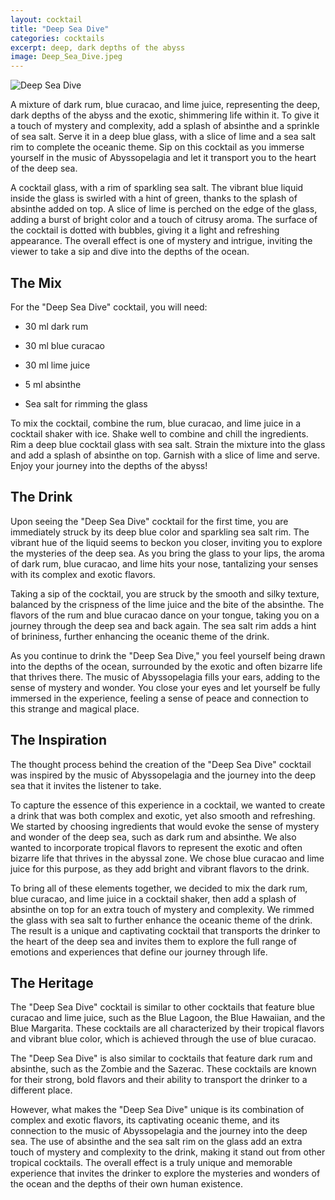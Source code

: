 ```yaml
---
layout: cocktail
title: "Deep Sea Dive"
categories: cocktails
excerpt: deep, dark depths of the abyss
image: Deep_Sea_Dive.jpeg
---
```


![Deep Sea Dive](/www/assets/cocktails/Deep_Sea_Dive.jpeg)

A mixture of dark rum, blue curacao, and lime juice, representing the deep, dark depths of the abyss and the exotic, shimmering life within it. To give it a touch of mystery and complexity, add a splash of absinthe and a sprinkle of sea salt. Serve it in a deep blue glass, with a slice of lime and a sea salt rim to complete the oceanic theme. Sip on this cocktail as you immerse yourself in the music of Abyssopelagia and let it transport you to the heart of the deep sea.

A cocktail glass, with a rim of sparkling sea salt. The vibrant blue liquid inside the glass is swirled with a hint of green, thanks to the splash of absinthe added on top. A slice of lime is perched on the edge of the glass, adding a burst of bright color and a touch of citrusy aroma. The surface of the cocktail is dotted with bubbles, giving it a light and refreshing appearance. The overall effect is one of mystery and intrigue, inviting the viewer to take a sip and dive into the depths of the ocean.


## The Mix

For the "Deep Sea Dive" cocktail, you will need:

- 30 ml dark rum

- 30 ml blue curacao

- 30 ml lime juice

- 5 ml absinthe

- Sea salt for rimming the glass

To mix the cocktail, combine the rum, blue curacao, and lime juice in a cocktail shaker with ice. Shake well to combine and chill the ingredients. Rim a deep blue cocktail glass with sea salt. Strain the mixture into the glass and add a splash of absinthe on top. Garnish with a slice of lime and serve. Enjoy your journey into the depths of the abyss!


## The Drink

Upon seeing the "Deep Sea Dive" cocktail for the first time, you are immediately struck by its deep blue color and sparkling sea salt rim. The vibrant hue of the liquid seems to beckon you closer, inviting you to explore the mysteries of the deep sea. As you bring the glass to your lips, the aroma of dark rum, blue curacao, and lime hits your nose, tantalizing your senses with its complex and exotic flavors.

Taking a sip of the cocktail, you are struck by the smooth and silky texture, balanced by the crispness of the lime juice and the bite of the absinthe. The flavors of the rum and blue curacao dance on your tongue, taking you on a journey through the deep sea and back again. The sea salt rim adds a hint of brininess, further enhancing the oceanic theme of the drink.

As you continue to drink the "Deep Sea Dive," you feel yourself being drawn into the depths of the ocean, surrounded by the exotic and often bizarre life that thrives there. The music of Abyssopelagia fills your ears, adding to the sense of mystery and wonder. You close your eyes and let yourself be fully immersed in the experience, feeling a sense of peace and connection to this strange and magical place.

## The Inspiration

The thought process behind the creation of the "Deep Sea Dive" cocktail was inspired by the music of Abyssopelagia and the journey into the deep sea that it invites the listener to take.

To capture the essence of this experience in a cocktail, we wanted to create a drink that was both complex and exotic, yet also smooth and refreshing. We started by choosing ingredients that would evoke the sense of mystery and wonder of the deep sea, such as dark rum and absinthe. We also wanted to incorporate tropical flavors to represent the exotic and often bizarre life that thrives in the abyssal zone. We chose blue curacao and lime juice for this purpose, as they add bright and vibrant flavors to the drink.

To bring all of these elements together, we decided to mix the dark rum, blue curacao, and lime juice in a cocktail shaker, then add a splash of absinthe on top for an extra touch of mystery and complexity. We rimmed the glass with sea salt to further enhance the oceanic theme of the drink. The result is a unique and captivating cocktail that transports the drinker to the heart of the deep sea and invites them to explore the full range of emotions and experiences that define our journey through life.


## The Heritage

The "Deep Sea Dive" cocktail is similar to other cocktails that feature blue curacao and lime juice, such as the Blue Lagoon, the Blue Hawaiian, and the Blue Margarita. These cocktails are all characterized by their tropical flavors and vibrant blue color, which is achieved through the use of blue curacao.

The "Deep Sea Dive" is also similar to cocktails that feature dark rum and absinthe, such as the Zombie and the Sazerac. These cocktails are known for their strong, bold flavors and their ability to transport the drinker to a different place.

However, what makes the "Deep Sea Dive" unique is its combination of complex and exotic flavors, its captivating oceanic theme, and its connection to the music of Abyssopelagia and the journey into the deep sea. The use of absinthe and the sea salt rim on the glass add an extra touch of mystery and complexity to the drink, making it stand out from other tropical cocktails. The overall effect is a truly unique and memorable experience that invites the drinker to explore the mysteries and wonders of the ocean and the depths of their own human existence.

